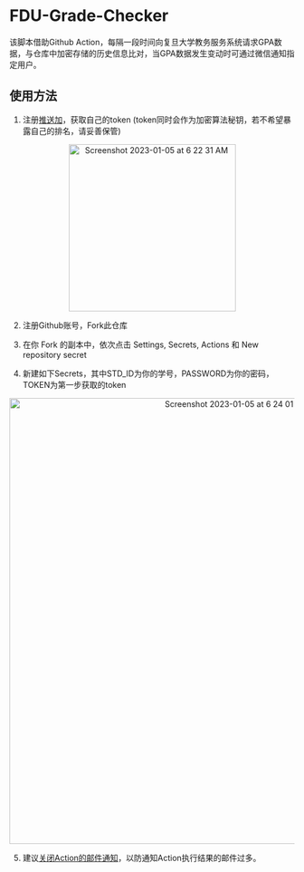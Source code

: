 # FDU-Grade-Checker

该脚本借助Github Action，每隔一段时间向复旦大学教务服务系统请求GPA数据，与仓库中加密存储的历史信息比对，当GPA数据发生变动时可通过微信通知指定用户。

## 使用方法

1. 注册[推送加](http://www.pushplus.plus)，获取自己的token (token同时会作为加密算法秘钥，若不希望暴露自己的排名，请妥善保管)

<center><img width="295" alt="Screenshot 2023-01-05 at 6 22 31 AM" src="https://user-images.githubusercontent.com/98612013/210661348-2783bb0f-f6dd-4099-b5b4-ee00cdcb7a92.png"></center>

2. 注册Github账号，Fork此仓库

3. 在你 Fork 的副本中，依次点击 Settings, Secrets, Actions 和 New repository secret

4. 新建如下Secrets，其中STD_ID为你的学号，PASSWORD为你的密码，TOKEN为第一步获取的token

<center><img width="787" alt="Screenshot 2023-01-05 at 6 24 01 AM" src="https://user-images.githubusercontent.com/98612013/210661446-d0ff335c-6f54-4dcc-8ae8-83eae1c83279.png"></center>

5. 建议[关闭Action的邮件通知](https://github.com/settings/notifications)，以防通知Action执行结果的邮件过多。
